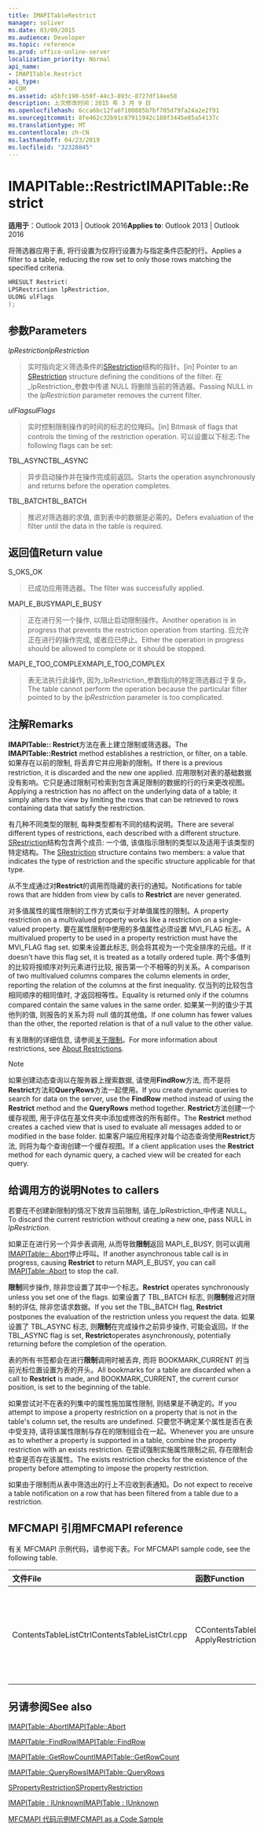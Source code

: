```yaml
---
title: IMAPITableRestrict
manager: soliver
ms.date: 03/09/2015
ms.audience: Developer
ms.topic: reference
ms.prod: office-online-server
localization_priority: Normal
api_name:
- IMAPITable.Restrict
api_type:
- COM
ms.assetid: a5bfc190-b58f-44c3-893c-8727df14ee58
description: 上次修改时间：2015 年 3 月 9 日
ms.openlocfilehash: 6cca6bc12fa6f100885b7bf705d79fa24a2e2f91
ms.sourcegitcommit: 8fe462c32b91c87911942c188f3445e85a54137c
ms.translationtype: MT
ms.contentlocale: zh-CN
ms.lasthandoff: 04/23/2019
ms.locfileid: "32328845"
---
```

# <a name="imapitablerestrict"></a><span data-ttu-id="ff8a7-103">IMAPITable::Restrict</span><span class="sxs-lookup"><span data-stu-id="ff8a7-103">IMAPITable::Restrict</span></span>

  
  
<span data-ttu-id="ff8a7-104">**适用于**：Outlook 2013 | Outlook 2016</span><span class="sxs-lookup"><span data-stu-id="ff8a7-104">**Applies to**: Outlook 2013 | Outlook 2016</span></span> 
  
<span data-ttu-id="ff8a7-105">将筛选器应用于表, 将行设置为仅将行设置为与指定条件匹配的行。</span><span class="sxs-lookup"><span data-stu-id="ff8a7-105">Applies a filter to a table, reducing the row set to only those rows matching the specified criteria.</span></span>
  
```cpp
HRESULT Restrict(
LPSRestriction lpRestriction,
ULONG ulFlags
);
```

## <a name="parameters"></a><span data-ttu-id="ff8a7-106">参数</span><span class="sxs-lookup"><span data-stu-id="ff8a7-106">Parameters</span></span>

 <span data-ttu-id="ff8a7-107">_lpRestriction_</span><span class="sxs-lookup"><span data-stu-id="ff8a7-107">_lpRestriction_</span></span>
  
> <span data-ttu-id="ff8a7-108">实时指向定义筛选条件的[SRestriction](srestriction.md)结构的指针。</span><span class="sxs-lookup"><span data-stu-id="ff8a7-108">[in] Pointer to an [SRestriction](srestriction.md) structure defining the conditions of the filter.</span></span> <span data-ttu-id="ff8a7-109">在_lpRestriction_参数中传递 NULL 将删除当前的筛选器。</span><span class="sxs-lookup"><span data-stu-id="ff8a7-109">Passing NULL in the  _lpRestriction_ parameter removes the current filter.</span></span> 
    
 <span data-ttu-id="ff8a7-110">_ulFlags_</span><span class="sxs-lookup"><span data-stu-id="ff8a7-110">_ulFlags_</span></span>
  
> <span data-ttu-id="ff8a7-111">实时控制限制操作的时间的标志的位掩码。</span><span class="sxs-lookup"><span data-stu-id="ff8a7-111">[in] Bitmask of flags that controls the timing of the restriction operation.</span></span> <span data-ttu-id="ff8a7-112">可以设置以下标志:</span><span class="sxs-lookup"><span data-stu-id="ff8a7-112">The following flags can be set:</span></span>
    
<span data-ttu-id="ff8a7-113">TBL_ASYNC</span><span class="sxs-lookup"><span data-stu-id="ff8a7-113">TBL_ASYNC</span></span> 
  
> <span data-ttu-id="ff8a7-114">异步启动操作并在操作完成前返回。</span><span class="sxs-lookup"><span data-stu-id="ff8a7-114">Starts the operation asynchronously and returns before the operation completes.</span></span>
    
<span data-ttu-id="ff8a7-115">TBL_BATCH</span><span class="sxs-lookup"><span data-stu-id="ff8a7-115">TBL_BATCH</span></span> 
  
> <span data-ttu-id="ff8a7-116">推迟对筛选器的求值, 直到表中的数据是必需的。</span><span class="sxs-lookup"><span data-stu-id="ff8a7-116">Defers evaluation of the filter until the data in the table is required.</span></span>
    
## <a name="return-value"></a><span data-ttu-id="ff8a7-117">返回值</span><span class="sxs-lookup"><span data-stu-id="ff8a7-117">Return value</span></span>

<span data-ttu-id="ff8a7-118">S_OK</span><span class="sxs-lookup"><span data-stu-id="ff8a7-118">S_OK</span></span> 
  
> <span data-ttu-id="ff8a7-119">已成功应用筛选器。</span><span class="sxs-lookup"><span data-stu-id="ff8a7-119">The filter was successfully applied.</span></span>
    
<span data-ttu-id="ff8a7-120">MAPI_E_BUSY</span><span class="sxs-lookup"><span data-stu-id="ff8a7-120">MAPI_E_BUSY</span></span> 
  
> <span data-ttu-id="ff8a7-121">正在进行另一个操作, 以阻止启动限制操作。</span><span class="sxs-lookup"><span data-stu-id="ff8a7-121">Another operation is in progress that prevents the restriction operation from starting.</span></span> <span data-ttu-id="ff8a7-122">应允许正在进行的操作完成, 或者应已停止。</span><span class="sxs-lookup"><span data-stu-id="ff8a7-122">Either the operation in progress should be allowed to complete or it should be stopped.</span></span>
    
<span data-ttu-id="ff8a7-123">MAPI_E_TOO_COMPLEX</span><span class="sxs-lookup"><span data-stu-id="ff8a7-123">MAPI_E_TOO_COMPLEX</span></span> 
  
> <span data-ttu-id="ff8a7-124">表无法执行此操作, 因为_lpRestriction_参数指向的特定筛选器过于复杂。</span><span class="sxs-lookup"><span data-stu-id="ff8a7-124">The table cannot perform the operation because the particular filter pointed to by the  _lpRestriction_ parameter is too complicated.</span></span> 
    
## <a name="remarks"></a><span data-ttu-id="ff8a7-125">注解</span><span class="sxs-lookup"><span data-stu-id="ff8a7-125">Remarks</span></span>

<span data-ttu-id="ff8a7-126">**IMAPITable:: Restrict**方法在表上建立限制或筛选器。</span><span class="sxs-lookup"><span data-stu-id="ff8a7-126">The **IMAPITable::Restrict** method establishes a restriction, or filter, on a table.</span></span> <span data-ttu-id="ff8a7-127">如果存在以前的限制, 将丢弃它并应用新的限制。</span><span class="sxs-lookup"><span data-stu-id="ff8a7-127">If there is a previous restriction, it is discarded and the new one applied.</span></span> <span data-ttu-id="ff8a7-128">应用限制对表的基础数据没有影响。它只是通过限制可检索到包含满足限制的数据的行的行来更改视图。</span><span class="sxs-lookup"><span data-stu-id="ff8a7-128">Applying a restriction has no affect on the underlying data of a table; it simply alters the view by limiting the rows that can be retrieved to rows containing data that satisfy the restriction.</span></span> 
  
<span data-ttu-id="ff8a7-129">有几种不同类型的限制, 每种类型都有不同的结构说明。</span><span class="sxs-lookup"><span data-stu-id="ff8a7-129">There are several different types of restrictions, each described with a different structure.</span></span> <span data-ttu-id="ff8a7-130">[SRestriction](srestriction.md)结构包含两个成员: 一个值, 该值指示限制的类型以及适用于该类型的特定结构。</span><span class="sxs-lookup"><span data-stu-id="ff8a7-130">The [SRestriction](srestriction.md) structure contains two members: a value that indicates the type of restriction and the specific structure applicable for that type.</span></span> 
  
<span data-ttu-id="ff8a7-131">从不生成通过对**Restrict**的调用而隐藏的表行的通知。</span><span class="sxs-lookup"><span data-stu-id="ff8a7-131">Notifications for table rows that are hidden from view by calls to **Restrict** are never generated.</span></span> 
  
<span data-ttu-id="ff8a7-132">对多值属性的属性限制的工作方式类似于对单值属性的限制。</span><span class="sxs-lookup"><span data-stu-id="ff8a7-132">A property restriction on a multivalued property works like a restriction on a single-valued property.</span></span> <span data-ttu-id="ff8a7-133">要在属性限制中使用的多值属性必须设置 MVI_FLAG 标志。</span><span class="sxs-lookup"><span data-stu-id="ff8a7-133">A multivalued property to be used in a property restriction must have the MVI_FLAG flag set.</span></span> <span data-ttu-id="ff8a7-134">如果未设置此标志, 则会将其视为一个完全排序的元组。</span><span class="sxs-lookup"><span data-stu-id="ff8a7-134">If it doesn't have this flag set, it is treated as a totally ordered tuple.</span></span> <span data-ttu-id="ff8a7-135">两个多值列的比较将按顺序对列元素进行比较, 报告第一个不相等的列关系。</span><span class="sxs-lookup"><span data-stu-id="ff8a7-135">A comparison of two multivalued columns compares the column elements in order, reporting the relation of the columns at the first inequality.</span></span> <span data-ttu-id="ff8a7-136">仅当列的比较包含相同顺序的相同值时, 才返回相等性。</span><span class="sxs-lookup"><span data-stu-id="ff8a7-136">Equality is returned only if the columns compared contain the same values in the same order.</span></span> <span data-ttu-id="ff8a7-137">如果某一列的值少于其他列的值, 则报告的关系为将 null 值的其他值。</span><span class="sxs-lookup"><span data-stu-id="ff8a7-137">If one column has fewer values than the other, the reported relation is that of a null value to the other value.</span></span>
  
<span data-ttu-id="ff8a7-138">有关限制的详细信息, 请参阅[关于限制](about-restrictions.md)。</span><span class="sxs-lookup"><span data-stu-id="ff8a7-138">For more information about restrictions, see [About Restrictions](about-restrictions.md).</span></span>
  
> [!NOTE]
> <span data-ttu-id="ff8a7-139">如果创建动态查询以在服务器上搜索数据, 请使用**FindRow**方法, 而不是将**Restrict**方法和**QueryRows**方法一起使用。</span><span class="sxs-lookup"><span data-stu-id="ff8a7-139">If you create dynamic queries to search for data on the server, use the **FindRow** method instead of using the **Restrict** method and the **QueryRows** method together.</span></span> <span data-ttu-id="ff8a7-140">**Restrict**方法创建一个缓存视图, 用于评估在基文件夹中添加或修改的所有邮件。</span><span class="sxs-lookup"><span data-stu-id="ff8a7-140">The **Restrict** method creates a cached view that is used to evaluate all messages added to or modified in the base folder.</span></span> <span data-ttu-id="ff8a7-141">如果客户端应用程序对每个动态查询使用**Restrict**方法, 则将为每个查询创建一个缓存视图。</span><span class="sxs-lookup"><span data-stu-id="ff8a7-141">If a client application uses the **Restrict** method for each dynamic query, a cached view will be created for each query.</span></span> 
  
## <a name="notes-to-callers"></a><span data-ttu-id="ff8a7-142">给调用方的说明</span><span class="sxs-lookup"><span data-stu-id="ff8a7-142">Notes to callers</span></span>

<span data-ttu-id="ff8a7-143">若要在不创建新限制的情况下放弃当前限制, 请在_lpRestriction_中传递 NULL。</span><span class="sxs-lookup"><span data-stu-id="ff8a7-143">To discard the current restriction without creating a new one, pass NULL in  _lpRestriction_.</span></span>
  
<span data-ttu-id="ff8a7-144">如果正在进行另一个异步表调用, 从而导致**限制**返回 MAPI_E_BUSY, 则可以调用[IMAPITable:: Abort](imapitable-abort.md)停止呼叫。</span><span class="sxs-lookup"><span data-stu-id="ff8a7-144">If another asynchronous table call is in progress, causing **Restrict** to return MAPI_E_BUSY, you can call [IMAPITable::Abort](imapitable-abort.md) to stop the call.</span></span> 
  
 <span data-ttu-id="ff8a7-145">**限制**同步操作, 除非您设置了其中一个标志。</span><span class="sxs-lookup"><span data-stu-id="ff8a7-145">**Restrict** operates synchronously unless you set one of the flags.</span></span> <span data-ttu-id="ff8a7-146">如果设置了 TBL_BATCH 标志, 则**限制**推迟对限制的评估, 除非您请求数据。</span><span class="sxs-lookup"><span data-stu-id="ff8a7-146">If you set the TBL_BATCH flag, **Restrict** postpones the evaluation of the restriction unless you request the data.</span></span> <span data-ttu-id="ff8a7-147">如果设置了 TBL_ASYNC 标志, 则**限制**在完成操作之前异步操作, 可能会返回。</span><span class="sxs-lookup"><span data-stu-id="ff8a7-147">If the TBL_ASYNC flag is set, **Restrict**operates asynchronously, potentially returning before the completion of the operation.</span></span>
  
<span data-ttu-id="ff8a7-148">表的所有书签都会在进行**限制**调用时被丢弃, 而将 BOOKMARK_CURRENT 的当前光标位置设置为表的开头。</span><span class="sxs-lookup"><span data-stu-id="ff8a7-148">All bookmarks for a table are discarded when a call to **Restrict** is made, and BOOKMARK_CURRENT, the current cursor position, is set to the beginning of the table.</span></span> 
  
<span data-ttu-id="ff8a7-149">如果尝试对不在表的列集中的属性施加属性限制, 则结果是不确定的。</span><span class="sxs-lookup"><span data-stu-id="ff8a7-149">If you attempt to impose a property restriction on a property that is not in the table's column set, the results are undefined.</span></span> <span data-ttu-id="ff8a7-150">只要您不确定某个属性是否在表中受支持, 请将该属性限制与存在的限制组合在一起。</span><span class="sxs-lookup"><span data-stu-id="ff8a7-150">Whenever you are unsure as to whether a property is supported in a table, combine the property restriction with an exists restriction.</span></span> <span data-ttu-id="ff8a7-151">在尝试强制实施属性限制之前, 存在限制会检查是否存在该属性。</span><span class="sxs-lookup"><span data-stu-id="ff8a7-151">The exists restriction checks for the existence of the property before attempting to impose the property restriction.</span></span> 
  
<span data-ttu-id="ff8a7-152">如果由于限制而从表中筛选出的行上不应收到表通知。</span><span class="sxs-lookup"><span data-stu-id="ff8a7-152">Do not expect to receive a table notification on a row that has been filtered from a table due to a restriction.</span></span>
  
## <a name="mfcmapi-reference"></a><span data-ttu-id="ff8a7-153">MFCMAPI 引用</span><span class="sxs-lookup"><span data-stu-id="ff8a7-153">MFCMAPI reference</span></span>

<span data-ttu-id="ff8a7-154">有关 MFCMAPI 示例代码，请参阅下表。</span><span class="sxs-lookup"><span data-stu-id="ff8a7-154">For MFCMAPI sample code, see the following table.</span></span>
  
|<span data-ttu-id="ff8a7-155">**文件**</span><span class="sxs-lookup"><span data-stu-id="ff8a7-155">**File**</span></span>|<span data-ttu-id="ff8a7-156">**函数**</span><span class="sxs-lookup"><span data-stu-id="ff8a7-156">**Function**</span></span>|<span data-ttu-id="ff8a7-157">**备注**</span><span class="sxs-lookup"><span data-stu-id="ff8a7-157">**Comment**</span></span>|
|:-----|:-----|:-----|
|<span data-ttu-id="ff8a7-158">ContentsTableListCtrl</span><span class="sxs-lookup"><span data-stu-id="ff8a7-158">ContentsTableListCtrl.cpp</span></span>  <br/> |<span data-ttu-id="ff8a7-159">CContentsTableListCtrl:: ApplyRestriction</span><span class="sxs-lookup"><span data-stu-id="ff8a7-159">CContentsTableListCtrl::ApplyRestriction</span></span>  <br/> |<span data-ttu-id="ff8a7-160">MFCMAPI 使用**IMAPITable:: Restrict**方法来设置对表的限制。</span><span class="sxs-lookup"><span data-stu-id="ff8a7-160">MFCMAPI uses the **IMAPITable::Restrict** method to set a restriction on a table.</span></span>  <br/> |
   
## <a name="see-also"></a><span data-ttu-id="ff8a7-161">另请参阅</span><span class="sxs-lookup"><span data-stu-id="ff8a7-161">See also</span></span>



[<span data-ttu-id="ff8a7-162">IMAPITable::Abort</span><span class="sxs-lookup"><span data-stu-id="ff8a7-162">IMAPITable::Abort</span></span>](imapitable-abort.md)
  
[<span data-ttu-id="ff8a7-163">IMAPITable::FindRow</span><span class="sxs-lookup"><span data-stu-id="ff8a7-163">IMAPITable::FindRow</span></span>](imapitable-findrow.md)
  
[<span data-ttu-id="ff8a7-164">IMAPITable::GetRowCount</span><span class="sxs-lookup"><span data-stu-id="ff8a7-164">IMAPITable::GetRowCount</span></span>](imapitable-getrowcount.md)
  
[<span data-ttu-id="ff8a7-165">IMAPITable::QueryRows</span><span class="sxs-lookup"><span data-stu-id="ff8a7-165">IMAPITable::QueryRows</span></span>](imapitable-queryrows.md)
  
[<span data-ttu-id="ff8a7-166">SPropertyRestriction</span><span class="sxs-lookup"><span data-stu-id="ff8a7-166">SPropertyRestriction</span></span>](spropertyrestriction.md)
  
[<span data-ttu-id="ff8a7-167">IMAPITable : IUnknown</span><span class="sxs-lookup"><span data-stu-id="ff8a7-167">IMAPITable : IUnknown</span></span>](imapitableiunknown.md)


[<span data-ttu-id="ff8a7-168">MFCMAPI 代码示例</span><span class="sxs-lookup"><span data-stu-id="ff8a7-168">MFCMAPI as a Code Sample</span></span>](mfcmapi-as-a-code-sample.md)

